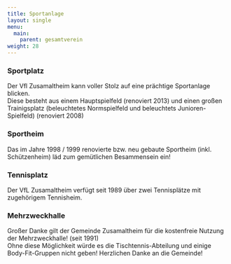 ```yaml
---
title: Sportanlage
layout: single
menu:
  main:
    parent: gesamtverein
weight: 28
---
```


### Sportplatz

Der Vfl Zusamaltheim kann voller Stolz auf eine prächtige Sportanlage blicken.<br>
Diese besteht aus einem Hauptspielfeld (renoviert 2013) und einen großen Trainigsplatz (beleuchtetes Normspielfeld und beleuchtets Junioren-Spielfeld) (renoviert 2008)

### Sportheim

Das im Jahre 1998 / 1999 renovierte bzw. neu gebaute Sportheim (inkl. Schützenheim) läd zum gemütlichen Besammensein ein!

### Tennisplatz

Der VfL Zusamaltheim verfügt seit 1989 über zwei Tennisplätze mit zugehörigem Tennisheim.

### Mehrzweckhalle

Großer Danke gilt der Gemeinde Zusamaltheim für die kostenfreie Nutzung der Mehrzweckhalle! (seit 1991)<br>
Ohne diese Möglichkeit würde es die Tischtennis-Abteilung und einige Body-Fit-Gruppen nicht geben!
Herzlichen Danke an die Gemeinde!
